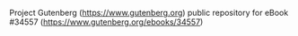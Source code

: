 Project Gutenberg (https://www.gutenberg.org) public repository for eBook #34557 (https://www.gutenberg.org/ebooks/34557)
